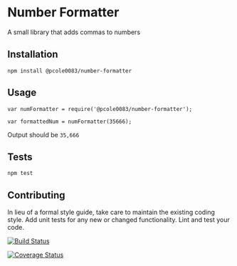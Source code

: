 Number Formatter
=========

A small library that adds commas to numbers

## Installation

  `npm install @pcole0083/number-formatter`

## Usage

    var numFormatter = require('@pcole0083/number-formatter');

    var formattedNum = numFormatter(35666);
  
  
  Output should be `35,666`


## Tests

  `npm test`

## Contributing

In lieu of a formal style guide, take care to maintain the existing coding style. Add unit tests for any new or changed functionality. Lint and test your code.

[![Build Status](https://travis-ci.org/pcole0083/number-formatter.svg?branch=master)](https://travis-ci.org/pcole0083/number-formatter)

[![Coverage Status](https://coveralls.io/repos/pcole0083/number-formatter/badge.svg?branch=master&service=github)](https://coveralls.io/github/pcole0083/number-formatter?branch=master)
